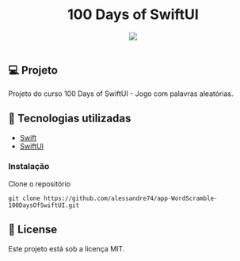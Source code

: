 <h1 align="center">
100 Days of SwiftUI
</h1>

<div align="center">
  <img src="./gif/WordScramble.gif"/>
 </div>

 </br>

## 💻 Projeto

Projeto do curso 100 Days of SwiftUI - Jogo com palavras aleatórias.

## 🚀 Tecnologias utilizadas

- [Swift](https://developer.apple.com/swift/)
- [SwiftUI](https://developer.apple.com/xcode/swiftui/)

### Instalação

Clone o repositório

```
git clone https://github.com/alessandre74/app-WordScramble-100DaysOfSwiftUI.git
```

## 📄 License

Este projeto está sob a licença MIT.
